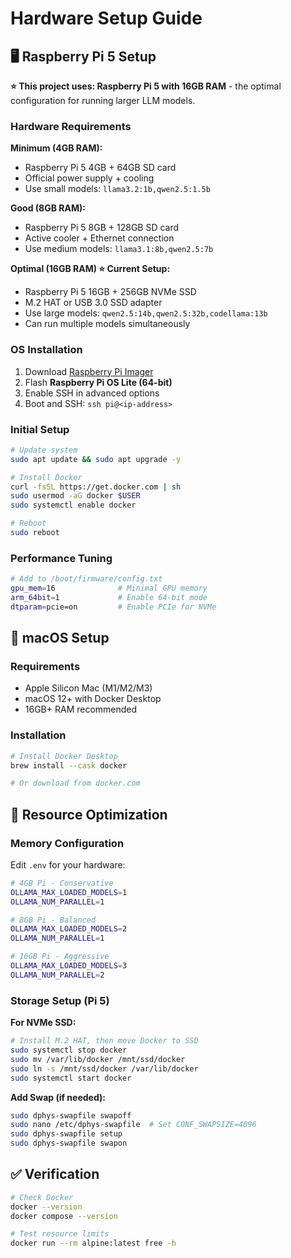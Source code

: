 # Hardware Setup Guide

## 🖥️ Raspberry Pi 5 Setup

**⭐ This project uses: Raspberry Pi 5 with 16GB RAM** - the optimal configuration for running larger LLM models.

### Hardware Requirements

**Minimum (4GB RAM):**
- Raspberry Pi 5 4GB + 64GB SD card
- Official power supply + cooling
- Use small models: `llama3.2:1b,qwen2.5:1.5b`

**Good (8GB RAM):**
- Raspberry Pi 5 8GB + 128GB SD card
- Active cooler + Ethernet connection
- Use medium models: `llama3.1:8b,qwen2.5:7b`

**Optimal (16GB RAM) ⭐ Current Setup:**
- Raspberry Pi 5 16GB + 256GB NVMe SSD
- M.2 HAT or USB 3.0 SSD adapter
- Use large models: `qwen2.5:14b,qwen2.5:32b,codellama:13b`
- Can run multiple models simultaneously

### OS Installation

1. Download [Raspberry Pi Imager](https://www.raspberrypi.org/software/)
2. Flash **Raspberry Pi OS Lite (64-bit)**
3. Enable SSH in advanced options
4. Boot and SSH: `ssh pi@<ip-address>`

### Initial Setup

```bash
# Update system
sudo apt update && sudo apt upgrade -y

# Install Docker
curl -fsSL https://get.docker.com | sh
sudo usermod -aG docker $USER
sudo systemctl enable docker

# Reboot
sudo reboot
```

### Performance Tuning

```bash
# Add to /boot/firmware/config.txt
gpu_mem=16              # Minimal GPU memory  
arm_64bit=1             # Enable 64-bit mode
dtparam=pcie=on         # Enable PCIe for NVMe
```

## 🍎 macOS Setup

### Requirements
- Apple Silicon Mac (M1/M2/M3)
- macOS 12+ with Docker Desktop
- 16GB+ RAM recommended

### Installation

```bash
# Install Docker Desktop
brew install --cask docker

# Or download from docker.com
```

## 🔧 Resource Optimization

### Memory Configuration

Edit `.env` for your hardware:

```bash
# 4GB Pi - Conservative
OLLAMA_MAX_LOADED_MODELS=1
OLLAMA_NUM_PARALLEL=1

# 8GB Pi - Balanced  
OLLAMA_MAX_LOADED_MODELS=2
OLLAMA_NUM_PARALLEL=1

# 16GB Pi - Aggressive
OLLAMA_MAX_LOADED_MODELS=3
OLLAMA_NUM_PARALLEL=2
```

### Storage Setup (Pi 5)

**For NVMe SSD:**
```bash
# Install M.2 HAT, then move Docker to SSD
sudo systemctl stop docker
sudo mv /var/lib/docker /mnt/ssd/docker
sudo ln -s /mnt/ssd/docker /var/lib/docker
sudo systemctl start docker
```

**Add Swap (if needed):**
```bash
sudo dphys-swapfile swapoff
sudo nano /etc/dphys-swapfile  # Set CONF_SWAPSIZE=4096
sudo dphys-swapfile setup
sudo dphys-swapfile swapon
```

## ✅ Verification

```bash
# Check Docker
docker --version
docker compose --version

# Test resource limits
docker run --rm alpine:latest free -h
```